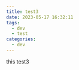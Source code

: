 ```yaml
---
title: test3
date: 2023-05-17 16:32:11
tags:
  - dev
  - test
categories:
  - dev
---
```


this test3